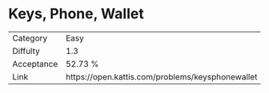 # Keys, Phone, Wallet

<table>
    <tr>
        <td>Category</td>
        <td>Easy</td>
    </tr>
    <tr>
        <td>Diffulty</td>
        <td>1.3</td>
    </tr>
    <tr>
        <td>Acceptance</td>
        <td>52.73 %</td>
    </tr>
    <tr>
        <td>Link</td>
        <td>https://open.kattis.com/problems/keysphonewallet</td>
    </tr>
</table>